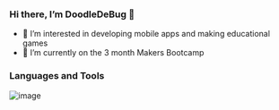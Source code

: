 ### Hi there, I’m DoodleDeBug 👋

- 👀 I’m interested in developing mobile apps and making educational games
- 🌱 I’m currently on the 3 month Makers Bootcamp

### Languages and Tools

![image](https://user-images.githubusercontent.com/75613073/137345435-f40afe18-a815-435a-a5ad-8ef0509969c6.png)



<!---
DoodleDeBug/DoodleDeBug is a ✨ special ✨ repository because its `README.md` (this file) appears on your GitHub profile.
You can click the Preview link to take a look at your changes.
--->
